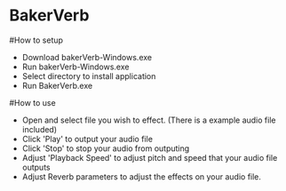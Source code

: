 # BakerVerb
 
 #How to setup
 - Download bakerVerb-Windows.exe
 - Run bakerVerb-Windows.exe
 - Select directory to install application
 - Run BakerVerb.exe

 #How to use
 - Open and select file you wish to effect. (There is a example audio file included)
 - Click 'Play' to output your audio file
 - Click 'Stop' to stop your audio from outputing
 - Adjust 'Playback Speed' to adjust pitch and speed that your audio file outputs
 - Adjust Reverb parameters to adjust the effects on your audio file.
